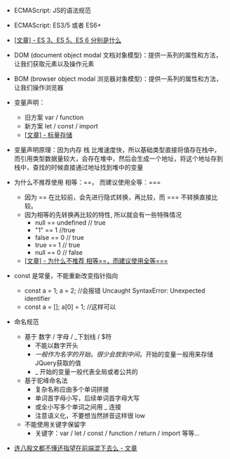 <!--
 * @Date: 2022-07-24
 * @Author: 马晓川 maxc@dustess.com
 * @LastEditors: 马晓川 maxc@dustess.com
 * @LastEditTime: 2022-08-07
-->
* ECMAScript: JS的语法规范
* ECMAScript: ES3/5 或者 ES6+
* [[文章] - ES 3、ES 5、ES 6 分别是什么](https://zhuanlan.zhihu.com/p/22733283)
* DOM (document object modal 文档对象模型)：提供一系列的属性和方法，让我们获取元素以及操作元素
* BOM (browser object modal 浏览器对象模型)：提供一系列的属性和方法，让我们操作浏览器

* 变量声明：
  * 旧方案 var / function
  * 新方案  let / const / import
  * [[文章] - 标量存储](https://zhuanlan.zhihu.com/p/22400319)

* 变量声明原理：因为内存 栈 比堆速度快，所以基础类型直接将值存在栈中，而引用类型数据量较大，会存在堆中，然后会生成一个地址，将这个地址存到栈中，查找的时候直接通过地址找到堆中的变量

* 为什么不推荐使用 相等：==， 而建议使用全等：===
  * 因为 == 在比较前，会先进行隐式转换，再比较，而 === 不转换直接比较。
  * 因为相等的先转换再比较的特性, 所以就会有一些特殊情况
    * null == undefined // true
    * "1" == 1 //true
    * false == 0 // true
    * true == 1 // true
    * null == 0 // false
  * [[文章] - 为什么不推荐 相等==，而建议使用全等===](https://zhuanlan.zhihu.com/p/22745278)

* const 是常量，不能重新改变指针指向
  * const a = 1; a = 2; //会报错 Uncaught SyntaxError: Unexpected identifier
  * const a = []; a[0] = 1; //这样可以

* 命名规范
  * 基于 数字 / 字母 / _下划线 / $符
    * 不能以数字开头
    * $一般作为名字的开始，很少会放到中间，$开始的变量一般用来存储JQuery获取的值
    * _ 开始的变量一般代表全局或者公共的
  * 基于驼峰命名法
    * 复杂名称应由多个单词拼接
    * 单词首字母小写，后续单词首字母大写
    * 或全小写多个单词之间用 _ 连接
    * 注意语义化，不要想当然拼音这样很 low
  * 不能使用关键字保留字
    * 关键字：var / let / const / function / return / import 等等...

* [连八股文都不懂还指望在前端混下去么 - 文章](https://juejin.cn/post/7016593221815910408)
